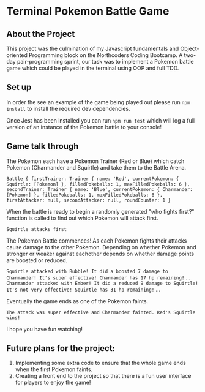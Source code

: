 # Terminal Pokemon Battle Game

## About the Project
This project was the culmination of my Javascript fundamentals and Object-oriented Programming block on the Northcoders Coding Bootcamp. A two-day pair-programming sprint, our task was to implement a Pokemon battle game which could be played in the terminal using OOP and full TDD.

## Set up
In order the see an example of the game being played out please run `npm install` to install the required dev dependencies.

Once Jest has been installed you can run `npm run test` which will log a full version of an instance of the Pokemon battle to your console!

## Game talk through
The Pokemon each have a Pokemon Trainer (Red or Blue) which catch Pokemon (Charmander and Squirtle) and take them to the Battle Arena.

`Battle {
        firstTrainer: Trainer {
          name: 'Red',
          currentPokemon: { Squirtle: [Pokemon] },
          filledPokeballs: 1,
          maxFilledPokeballs: 6
        },
        secondTrainer: Trainer {
          name: 'Blue',
          currentPokemon: { Charmander: [Pokemon] },
          filledPokeballs: 1,
          maxFilledPokeballs: 6
        },
        firstAttacker: null,
        secondAttacker: null,
        roundCounter: 1
      }`

When the battle is ready to begin a randomly generated "who fights first?" function is called to find out which Pokemon will attack first.

`Squirtle attacks first`

The Pokemon Battle commences! As each Pokemon fights their attacks cause damage to the other Pokemon. Depending on whether Pokemon and stronger or weaker against eachother depends on whether damage points are boosted or reduced.

`Squirtle attacked with Bubble! It did a boosted 7 damage to Charmander! It's super effective! Charmander has 17 hp remaining!`
...
`Charmander attacked with Ember! It did a reduced 9 damage to Squirtle! It's not very effective! Squirtle has 31 hp remaining!`
...

Eventually the game ends as one of the Pokemon faints.

`The attack was super effective and Charmander fainted. Red's Squirtle wins!`

I hope you have fun watching!


## Future plans for the project:
1. Implementing some extra code to ensure that the whole game ends when the first Pokemon faints.
2. Creating a front end to the project so that there is a fun user interface for players to enjoy the game!
